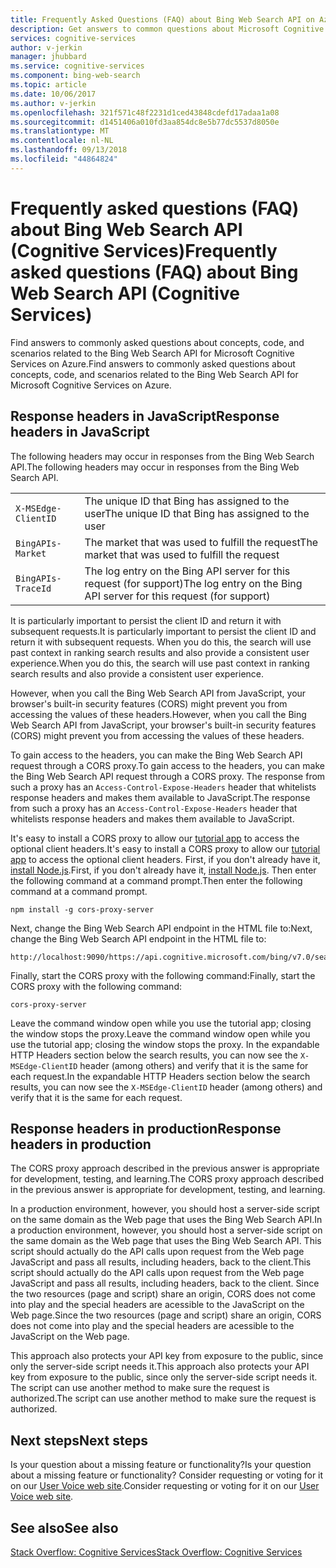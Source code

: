 ```yaml
---
title: Frequently Asked Questions (FAQ) about Bing Web Search API on Azure | Microsoft Docs
description: Get answers to common questions about Microsoft Cognitive Services Bing Web Search API on Azure.
services: cognitive-services
author: v-jerkin
manager: jhubbard
ms.service: cognitive-services
ms.component: bing-web-search
ms.topic: article
ms.date: 10/06/2017
ms.author: v-jerkin
ms.openlocfilehash: 321f571c48f2231d1ced43848cdefd17adaa1a08
ms.sourcegitcommit: d1451406a010fd3aa854dc8e5b77dc5537d8050e
ms.translationtype: MT
ms.contentlocale: nl-NL
ms.lasthandoff: 09/13/2018
ms.locfileid: "44864824"
---
```

# <a name="frequently-asked-questions-faq-about-bing-web-search-api-cognitive-services"></a><span data-ttu-id="f3934-103">Frequently asked questions (FAQ) about Bing Web Search API (Cognitive Services)</span><span class="sxs-lookup"><span data-stu-id="f3934-103">Frequently asked questions (FAQ) about Bing Web Search API (Cognitive Services)</span></span>
 
 <span data-ttu-id="f3934-104">Find answers to commonly asked questions about concepts, code, and scenarios related to the Bing Web Search API for Microsoft Cognitive Services on Azure.</span><span class="sxs-lookup"><span data-stu-id="f3934-104">Find answers to commonly asked questions about concepts, code, and scenarios related to the Bing Web Search API for Microsoft Cognitive Services on Azure.</span></span>

## <a name="response-headers-in-javascript"></a><span data-ttu-id="f3934-105">Response headers in JavaScript</span><span class="sxs-lookup"><span data-stu-id="f3934-105">Response headers in JavaScript</span></span>

<span data-ttu-id="f3934-106">The following headers may occur in responses from the Bing Web Search API.</span><span class="sxs-lookup"><span data-stu-id="f3934-106">The following headers may occur in responses from the Bing Web Search API.</span></span>

|||
|-|-|
|`X-MSEdge-ClientID`|<span data-ttu-id="f3934-107">The unique ID that Bing has assigned to the user</span><span class="sxs-lookup"><span data-stu-id="f3934-107">The unique ID that Bing has assigned to the user</span></span>|
|`BingAPIs-Market`|<span data-ttu-id="f3934-108">The market that was used to fulfill the request</span><span class="sxs-lookup"><span data-stu-id="f3934-108">The market that was used to fulfill the request</span></span>|
|`BingAPIs-TraceId`|<span data-ttu-id="f3934-109">The log entry on the Bing API server for this request (for support)</span><span class="sxs-lookup"><span data-stu-id="f3934-109">The log entry on the Bing API server for this request (for support)</span></span>|

<span data-ttu-id="f3934-110">It is particularly important to persist the client ID and return it with subsequent requests.</span><span class="sxs-lookup"><span data-stu-id="f3934-110">It is particularly important to persist the client ID and return it with subsequent requests.</span></span> <span data-ttu-id="f3934-111">When you do this, the search will use past context in ranking search results and also provide a consistent user experience.</span><span class="sxs-lookup"><span data-stu-id="f3934-111">When you do this, the search will use past context in ranking search results and also provide a consistent user experience.</span></span>

<span data-ttu-id="f3934-112">However, when you call the Bing Web Search API from JavaScript, your browser's built-in security features (CORS) might prevent you from accessing the values of these headers.</span><span class="sxs-lookup"><span data-stu-id="f3934-112">However, when you call the Bing Web Search API from JavaScript, your browser's built-in security features (CORS) might prevent you from accessing the values of these headers.</span></span>

<span data-ttu-id="f3934-113">To gain access to the headers, you can make the Bing Web Search API request through a CORS proxy.</span><span class="sxs-lookup"><span data-stu-id="f3934-113">To gain access to the headers, you can make the Bing Web Search API request through a CORS proxy.</span></span> <span data-ttu-id="f3934-114">The response from such a proxy has an `Access-Control-Expose-Headers` header that whitelists response headers and makes them available to JavaScript.</span><span class="sxs-lookup"><span data-stu-id="f3934-114">The response from such a proxy has an `Access-Control-Expose-Headers` header that whitelists response headers and makes them available to JavaScript.</span></span>

<span data-ttu-id="f3934-115">It's easy to install a CORS proxy to allow our [tutorial app](tutorial-bing-web-search-single-page-app.md) to access the optional client headers.</span><span class="sxs-lookup"><span data-stu-id="f3934-115">It's easy to install a CORS proxy to allow our [tutorial app](tutorial-bing-web-search-single-page-app.md) to access the optional client headers.</span></span> <span data-ttu-id="f3934-116">First, if you don't already have it, [install Node.js](https://nodejs.org/en/download/).</span><span class="sxs-lookup"><span data-stu-id="f3934-116">First, if you don't already have it, [install Node.js](https://nodejs.org/en/download/).</span></span> <span data-ttu-id="f3934-117">Then enter the following command at a command prompt.</span><span class="sxs-lookup"><span data-stu-id="f3934-117">Then enter the following command at a command prompt.</span></span>

    npm install -g cors-proxy-server

<span data-ttu-id="f3934-118">Next, change the Bing Web Search API endpoint in the HTML file to:</span><span class="sxs-lookup"><span data-stu-id="f3934-118">Next, change the Bing Web Search API endpoint in the HTML file to:</span></span>

    http://localhost:9090/https://api.cognitive.microsoft.com/bing/v7.0/search

<span data-ttu-id="f3934-119">Finally, start the CORS proxy with the following command:</span><span class="sxs-lookup"><span data-stu-id="f3934-119">Finally, start the CORS proxy with the following command:</span></span>

    cors-proxy-server

<span data-ttu-id="f3934-120">Leave the command window open while you use the tutorial app; closing the window stops the proxy.</span><span class="sxs-lookup"><span data-stu-id="f3934-120">Leave the command window open while you use the tutorial app; closing the window stops the proxy.</span></span> <span data-ttu-id="f3934-121">In the expandable HTTP Headers section below the search results, you can now see the `X-MSEdge-ClientID` header (among others) and verify that it is the same for each request.</span><span class="sxs-lookup"><span data-stu-id="f3934-121">In the expandable HTTP Headers section below the search results, you can now see the `X-MSEdge-ClientID` header (among others) and verify that it is the same for each request.</span></span>

## <a name="response-headers-in-production"></a><span data-ttu-id="f3934-122">Response headers in production</span><span class="sxs-lookup"><span data-stu-id="f3934-122">Response headers in production</span></span>

<span data-ttu-id="f3934-123">The CORS proxy approach described in the previous answer is appropriate for development, testing, and learning.</span><span class="sxs-lookup"><span data-stu-id="f3934-123">The CORS proxy approach described in the previous answer is appropriate for development, testing, and learning.</span></span> 

<span data-ttu-id="f3934-124">In a production environment, however, you should host a server-side script on the same domain as the Web page that uses the Bing Web Search API.</span><span class="sxs-lookup"><span data-stu-id="f3934-124">In a production environment, however, you should host a server-side script on the same domain as the Web page that uses the Bing Web Search API.</span></span> <span data-ttu-id="f3934-125">This script should actually do the API calls upon request from the Web page JavaScript and pass all results, including headers, back to the client.</span><span class="sxs-lookup"><span data-stu-id="f3934-125">This script should actually do the API calls upon request from the Web page JavaScript and pass all results, including headers, back to the client.</span></span> <span data-ttu-id="f3934-126">Since the two resources (page and script) share an origin, CORS does not come into play and the special headers are acessible to the JavaScript on the Web page.</span><span class="sxs-lookup"><span data-stu-id="f3934-126">Since the two resources (page and script) share an origin, CORS does not come into play and the special headers are acessible to the JavaScript on the Web page.</span></span> 

<span data-ttu-id="f3934-127">This approach also protects your API key from exposure to the public, since only the server-side script needs it.</span><span class="sxs-lookup"><span data-stu-id="f3934-127">This approach also protects your API key from exposure to the public, since only the server-side script needs it.</span></span> <span data-ttu-id="f3934-128">The script can use another method to make sure the request is authorized.</span><span class="sxs-lookup"><span data-stu-id="f3934-128">The script can use another method to make sure the request is authorized.</span></span>

## <a name="next-steps"></a><span data-ttu-id="f3934-129">Next steps</span><span class="sxs-lookup"><span data-stu-id="f3934-129">Next steps</span></span>

<span data-ttu-id="f3934-130">Is your question about a missing feature or functionality?</span><span class="sxs-lookup"><span data-stu-id="f3934-130">Is your question about a missing feature or functionality?</span></span> <span data-ttu-id="f3934-131">Consider requesting or voting for it on our [User Voice web site](https://cognitive.uservoice.com/forums/555907-bing-search).</span><span class="sxs-lookup"><span data-stu-id="f3934-131">Consider requesting or voting for it on our [User Voice web site](https://cognitive.uservoice.com/forums/555907-bing-search).</span></span>

## <a name="see-also"></a><span data-ttu-id="f3934-132">See also</span><span class="sxs-lookup"><span data-stu-id="f3934-132">See also</span></span>

 [<span data-ttu-id="f3934-133">Stack Overflow: Cognitive Services</span><span class="sxs-lookup"><span data-stu-id="f3934-133">Stack Overflow: Cognitive Services</span></span>](http://stackoverflow.com/questions/tagged/bing-api)